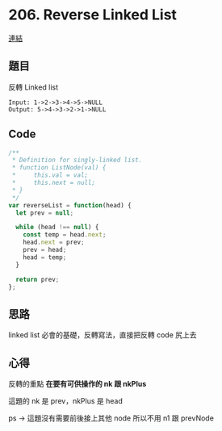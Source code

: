 # 206. Reverse Linked List
[連結](https://leetcode.com/problems/reverse-linked-list/submissions/)

## 題目

反轉 Linked list
```
Input: 1->2->3->4->5->NULL
Output: 5->4->3->2->1->NULL
```


## Code

```javascript
/**
 * Definition for singly-linked list.
 * function ListNode(val) {
 *     this.val = val;
 *     this.next = null;
 * }
 */
var reverseList = function(head) {
  let prev = null;

  while (head !== null) {
    const temp = head.next;
    head.next = prev;
    prev = head;
    head = temp;
  }

  return prev;
};
```

## 思路
linked list 必會的基礎，反轉寫法，直接把反轉 code 尻上去

## 心得

反轉的重點 **在要有可供操作的 nk 跟 nkPlus**

這題的 nk 是 prev，nkPlus 是 head

ps -> 這題沒有需要前後接上其他 node 所以不用 n1 跟 prevNode

